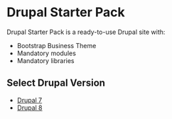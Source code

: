 # Drupal Starter Pack
Drupal Starter Pack is a ready-to-use Drupal site with:

- Bootstrap Business Theme
- Mandatory modules
- Mandatory libraries

## Select Drupal Version

- [Drupal 7](drupal7)  
- [Drupal 8](drupal8)
